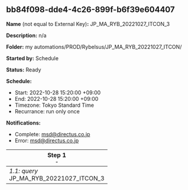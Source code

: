 ## bb84f098-dde4-4c26-899f-b6f39e604407

**Name** (not equal to External Key)**:** JP_MA_RYB_20221027_ITCON_3

**Description:** n/a

**Folder:** my automations/PROD/Rybelsus/JP_MA_RYB_20221027_ITCON/

**Started by:** Schedule

**Status:** Ready

**Schedule:**

* Start: 2022-10-28 15:20:00 +09:00
* End: 2022-10-28 15:20:00 +09:00
* Timezone: Tokyo Standard Time
* Recurrance: run only once

**Notifications:**

* Complete: msd@directus.co.jp
* Error: msd@directus.co.jp

| Step 1<br>_<small>-</small>_ |
| --- |
| _1.1: query_<br>JP_MA_RYB_20221027_ITCON_3 |
